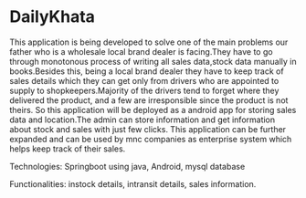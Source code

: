 # DailyKhata
This application is being developed to solve one of the main problems our father who is a wholesale local brand dealer is facing.They have to go through monotonous process
of writing all sales data,stock data manually in books.Besides this, being a local brand dealer they have to keep track of sales details which they can get only from drivers
who are appointed to supply to shopkeepers.Majority of the drivers tend to forget where they delivered the product, and a few are irresponsible since the product is not theirs.
So this application will be deployed as a android app for storing sales data and location.The admin can store information and get information about stock and sales with just
few clicks.
This application can be further expanded and can be used by mnc companies as enterprise system which helps keep track of their sales.


Technologies:
Springboot using java,
Android,
mysql database

Functionalities:
instock details,
intransit details,
sales information.
